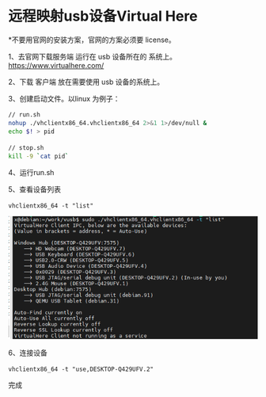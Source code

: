 # 远程映射usb设备Virtual Here

*不要用官网的安装方案，官网的方案必须要 license。

1、去官网下载服务端 运行在 usb 设备所在的 系统上。https://www.virtualhere.com/

2、下载 客户端 放在需要使用 usb 设备的系统上。

3、创建启动文件。以linux 为例子：

```bash
// run.sh
nohup ./vhclientx86_64.vhclientx86_64 2>&1 1>/dev/null &
echo $! > pid

// stop.sh
kill -9 `cat pid`
```

4、运行run.sh

5、查看设备列表

​`vhclientx86_64 -t "list"`​

​![image](assets/image-20230518150423-gvcky2u.png)​

6、连接设备

​`vhclientx86_64 -t "use,DESKTOP-Q429UFV.2"`​

完成
